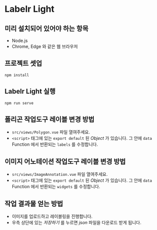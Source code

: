 # Labelr Light

## 미리 설치되어 있어야 하는 항목

- Node.js
- Chrome, Edge 와 같은 웹 브라우저

## 프로젝트 셋업

```
npm install
```

## Labelr Light 실행

```
npm run serve
```

## 폴리곤 작업도구 레이블 변경 방법

- `src/views/Polygon.vue` 파일 열여주세요.
- `<script>` 태그에 있는 `export default` 된 _Object_ 가 있습니다. 그 안에 `data` Function 에서 반환되는 `labels` 를 수정합니다.

## 이미지 어노테이션 작업도구 레이블 변경 방법

- `src/views/ImageAnnotation.vue` 파일 열여주세요.
- `<script>` 태그에 있는 `export default` 된 _Object_ 가 있습니다. 그 안에 `data` Function 에서 반환되는 `widgets` 를 수정합니다.

## 작업 결과물 얻는 방법

- 이미지를 업로드하고 레이블링을 진행합니다.
- 우측 상단에 있는 _저장하기_ 를 누르면 _json_ 파일을 다운로드 받게 됩니다.
